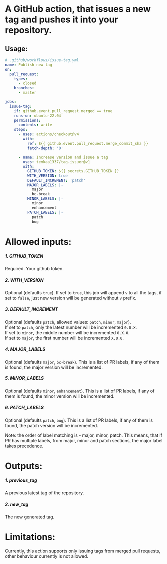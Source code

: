 # A GitHub action, that issues a new tag and pushes it into your repository.

## Usage:
```yml
# .github/workflows/issue-tag.yml
name: Publish new tag
on:
  pull_request:
    types:
      - closed
    branches:
      - master

jobs:
  issue-tag:
    if: github.event.pull_request.merged == true
    runs-on: ubuntu-22.04
    permissions:
      contents: write
    steps:
      - uses: actions/checkout@v4
        with:
          ref: ${{ github.event.pull_request.merge_commit_sha }}
          fetch-depth: '0'

      - name: Increase version and issue a tag
        uses: temkaa1337/tag-issuer@v1
        with:
          GITHUB_TOKEN: ${{ secrets.GITHUB_TOKEN }}
          WITH_VERSION: true
          DEFAULT_INCREMENT: 'patch'
          MAJOR_LABELS: |-
            major
            bc-break
          MINOR_LABELS: |-
            minor
            enhancement
          PATCH_LABELS: |-
            patch
            bug
```

# Allowed inputs:
##### 1. GITHUB_TOKEN
Required. Your github token.

##### 2. WITH_VERSION
Optional (defaults `true`). If set to `true`, this job will append `v` to all the tags, if set to `false`, just new version
will be generated without `v` prefix.

##### 3. DEFAULT_INCREMENT
Optional (defaults `patch`, allowed values: `patch`, `minor`, `major`).  
If set to `patch`, only the latest number will be incremented `0.0.X`.  
If set to `minor`, the middle number will be incremented `0.X.0`.  
If set to `major`, the first number will be incremented `X.0.0`.

##### 4. MAJOR_LABELS
Optional (defaults `major`, `bc-break`). This is a list of PR labels, if any of them is found, the major version will be incremented.

##### 5. MINOR_LABELS
Optional (defaults `minor`, `enhancement`). This is a list of PR labels, if any of them is found, the minor version will be incremented.

##### 6. PATCH_LABELS
Optional (defaults `patch`, `bug`). This is a list of PR labels, if any of them is found, the patch version will be incremented.

Note: the order of label matching is - major, minor, patch. This means, that if PR has multiple labels, from major, minor and patch
sections, the major label takes precedence.

# Outputs:
##### 1. previous_tag
A previous latest tag of the repository.

##### 2. new_tag
The new generated tag.

# Limitations:  
Currently, this action supports only issuing tags from merged pull requests, other behaviour currently is not allowed.
